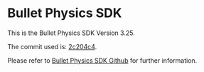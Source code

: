 # Bullet Physics SDK

This is the Bullet Physics SDK Version 3.25.

The commit used is: [2c204c4](https://github.com/bulletphysics/bullet3/commit/2c204c49e56ed15ec5fcfa71d199ab6d6570b3f5).

Please refer to [Bullet Physics SDK Github](https://github.com/bulletphysics/bullet3/tree/3.25) for further information.

